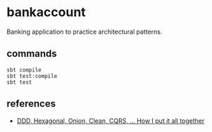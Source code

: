 # bankaccount

Banking application to practice architectural patterns.

## commands

```
sbt compile
sbt test:compile
sbt test
```

## references

* [DDD, Hexagonal, Onion, Clean, CQRS, … How I put it all together](https://herbertograca.com/2017/11/16/explicit-architecture-01-ddd-hexagonal-onion-clean-cqrs-how-i-put-it-all-together/)

